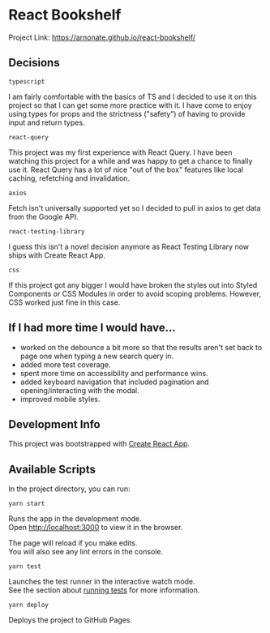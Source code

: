 # React Bookshelf

Project Link: https://arnonate.github.io/react-bookshelf/

## Decisions

`typescript`

I am fairly comfortable with the basics of TS and I decided to use it on this project so that I can get some more practice with it. I have come to enjoy using types for props and the strictness ("safety") of having to provide input and return types.

`react-query`

This project was my first experience with React Query. I have been watching this project for a while and was happy to get a chance to finally use it. React Query has a lot of nice "out of the box" features like local caching, refetching and invalidation.

`axios`

Fetch isn't universally supported yet so I decided to pull in axios to get data from the Google API.

`react-testing-library`

I guess this isn't a novel decision anymore as React Testing Library now ships with Create React App.

`css`

If this project got any bigger I would have broken the styles out into Styled Components or CSS Modules in order to avoid scoping problems. However, CSS worked just fine in this case.

## If I had more time I would have...

- worked on the debounce a bit more so that the results aren't set back to page one when typing a new search query in.
- added more test coverage.
- spent more time on accessibility and performance wins.
- added keyboard navigation that included pagination and opening/interacting with the modal.
- improved mobile styles.

## Development Info

This project was bootstrapped with [Create React App](https://github.com/facebook/create-react-app).

## Available Scripts

In the project directory, you can run:

`yarn start`

Runs the app in the development mode.<br />
Open [http://localhost:3000](http://localhost:3000) to view it in the browser.

The page will reload if you make edits.<br />
You will also see any lint errors in the console.

`yarn test`

Launches the test runner in the interactive watch mode.<br />
See the section about [running tests](https://facebook.github.io/create-react-app/docs/running-tests) for more information.

`yarn deploy`

Deploys the project to GitHub Pages.

